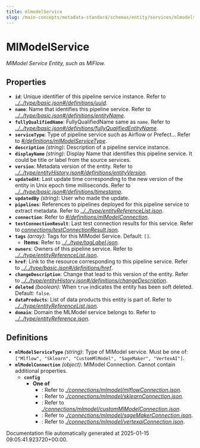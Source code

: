 ```yaml
---
title: mlmodelService
slug: /main-concepts/metadata-standard/schemas/entity/services/mlmodelservice
---
```


# MlModelService

*MlModel Service Entity, such as MlFlow.*

## Properties

- **`id`**: Unique identifier of this pipeline service instance. Refer to *[../../type/basic.json#/definitions/uuid](#/../type/basic.json#/definitions/uuid)*.
- **`name`**: Name that identifies this pipeline service. Refer to *[../../type/basic.json#/definitions/entityName](#/../type/basic.json#/definitions/entityName)*.
- **`fullyQualifiedName`**: FullyQualifiedName same as `name`. Refer to *[../../type/basic.json#/definitions/fullyQualifiedEntityName](#/../type/basic.json#/definitions/fullyQualifiedEntityName)*.
- **`serviceType`**: Type of pipeline service such as Airflow or Prefect... Refer to *[#/definitions/mlModelServiceType](#definitions/mlModelServiceType)*.
- **`description`** *(string)*: Description of a pipeline service instance.
- **`displayName`** *(string)*: Display Name that identifies this pipeline service. It could be title or label from the source services.
- **`version`**: Metadata version of the entity. Refer to *[../../type/entityHistory.json#/definitions/entityVersion](#/../type/entityHistory.json#/definitions/entityVersion)*.
- **`updatedAt`**: Last update time corresponding to the new version of the entity in Unix epoch time milliseconds. Refer to *[../../type/basic.json#/definitions/timestamp](#/../type/basic.json#/definitions/timestamp)*.
- **`updatedBy`** *(string)*: User who made the update.
- **`pipelines`**: References to pipelines deployed for this pipeline service to extract metadata. Refer to *[../../type/entityReferenceList.json](#/../type/entityReferenceList.json)*.
- **`connection`**: Refer to *[#/definitions/mlModelConnection](#definitions/mlModelConnection)*.
- **`testConnectionResult`**: Last test connection results for this service. Refer to *[connections/testConnectionResult.json](#nnections/testConnectionResult.json)*.
- **`tags`** *(array)*: Tags for this MlModel Service. Default: `[]`.
  - **Items**: Refer to *[../../type/tagLabel.json](#/../type/tagLabel.json)*.
- **`owners`**: Owners of this pipeline service. Refer to *[../../type/entityReferenceList.json](#/../type/entityReferenceList.json)*.
- **`href`**: Link to the resource corresponding to this pipeline service. Refer to *[../../type/basic.json#/definitions/href](#/../type/basic.json#/definitions/href)*.
- **`changeDescription`**: Change that lead to this version of the entity. Refer to *[../../type/entityHistory.json#/definitions/changeDescription](#/../type/entityHistory.json#/definitions/changeDescription)*.
- **`deleted`** *(boolean)*: When `true` indicates the entity has been soft deleted. Default: `false`.
- **`dataProducts`**: List of data products this entity is part of. Refer to *[../../type/entityReferenceList.json](#/../type/entityReferenceList.json)*.
- **`domain`**: Domain the MLModel service belongs to. Refer to *[../../type/entityReference.json](#/../type/entityReference.json)*.
## Definitions

- **`mlModelServiceType`** *(string)*: Type of MlModel service. Must be one of: `["Mlflow", "Sklearn", "CustomMlModel", "SageMaker", "VertexAI"]`.
- **`mlModelConnection`** *(object)*: MlModel Connection. Cannot contain additional properties.
  - **`config`**
    - **One of**
      - : Refer to *[./connections/mlmodel/mlflowConnection.json](#connections/mlmodel/mlflowConnection.json)*.
      - : Refer to *[./connections/mlmodel/sklearnConnection.json](#connections/mlmodel/sklearnConnection.json)*.
      - : Refer to *[./connections/mlmodel/customMlModelConnection.json](#connections/mlmodel/customMlModelConnection.json)*.
      - : Refer to *[./connections/mlmodel/sageMakerConnection.json](#connections/mlmodel/sageMakerConnection.json)*.
      - : Refer to *[./connections/mlmodel/vertexaiConnection.json](#connections/mlmodel/vertexaiConnection.json)*.


Documentation file automatically generated at 2025-01-15 09:05:41.923720+00:00.
